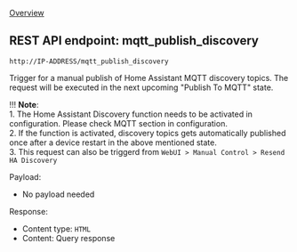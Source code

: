 [Overview](_OVERVIEW.md) 

## REST API endpoint: mqtt_publish_discovery

`http://IP-ADDRESS/mqtt_publish_discovery`


Trigger for a manual publish of Home Assistant MQTT discovery topics. The request will be executed in the next upcoming "Publish To MQTT" state.

!!! __Note__: <br>
    1. The Home Assistant Discovery function needs to be activated in configuration. Please check MQTT section in configuration.<br>
    2. If the function is activated, discovery topics gets automatically published once after a device restart in the above mentioned state.<br>
    3. This request can also be triggerd from `WebUI > Manual Control > Resend HA Discovery`


Payload:
- No payload needed

Response:
- Content type: `HTML`
- Content: Query response
